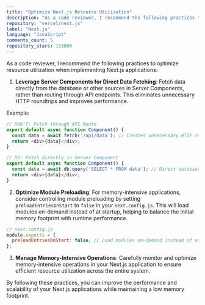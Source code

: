 ```yaml
---
title: "Optimize Next.js Resource Utilization"
description: "As a code reviewer, I recommend the following practices to optimize resource utilization when implementing Next.js applications."
repository: "vercel/next.js"
label: "Next.js"
language: "JavaScript"
comments_count: 5
repository_stars: 133000
---
```


As a code reviewer, I recommend the following practices to optimize resource utilization when implementing Next.js applications:

1. **Leverage Server Components for Direct Data Fetching**: Fetch data directly from the database or other sources in Server Components, rather than routing through API endpoints. This eliminates unnecessary HTTP roundtrips and improves performance.

Example:
```javascript
// DON'T: Fetch through API Route
export default async function Component() {
  const data = await fetch('/api/data'); // Creates unnecessary HTTP roundtrip
  return <div>{data}</div>;
}

// DO: Fetch directly in Server Component
export default async function Component() {
  const data = await db.query('SELECT * FROM data'); // Direct database access
  return <div>{data}</div>;
}
```

2. **Optimize Module Preloading**: For memory-intensive applications, consider controlling module preloading by setting `preloadEntriesOnStart` to `false` in your `next.config.js`. This will load modules on-demand instead of at startup, helping to balance the initial memory footprint with runtime performance.

```javascript
// next.config.js
module.exports = {
  preloadEntriesOnStart: false, // Load modules on-demand instead of at startup
};
```

3. **Manage Memory-Intensive Operations**: Carefully monitor and optimize memory-intensive operations in your Next.js application to ensure efficient resource utilization across the entire system.

By following these practices, you can improve the performance and scalability of your Next.js applications while maintaining a low memory footprint.